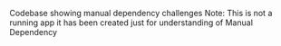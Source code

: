 Codebase showing manual dependency challenges
Note: This is not a running app it has been created just for understanding of Manual 
Dependency 
